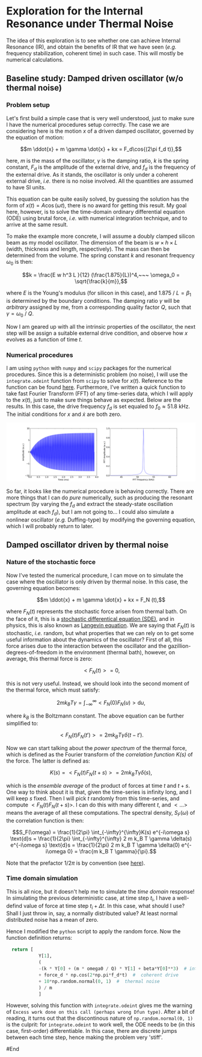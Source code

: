 # Exploration for the Internal Resonance under Thermal Noise
The idea of this exploration is to see whether one can achieve Internal Resonance (IR), and obtain the benefits of IR that we have seen (*e.g.* frequency stabilization, coherent time) in such case. This will mostly be numerical calculations. 

## Baseline study: Damped driven oscillator (w/o thermal noise)
### Problem setup
Let's first build a simple case that is very well understood, just to make sure I have the numerical procedures setup correctly. The case we are considering here is the motion $x$ of a driven damped oscillator, governed by the equation of motion:

$$m \ddot{x} + m \gamma \dot{x} + kx = F_d\cos{(2\pi f_d t)},$$

here, $m$ is the mass of the oscillator, $\gamma$ is the damping ratio, $k$ is the spring constant, $F_d$ is the amplitude of the external drive, and $f_d$ is the frequency of the external drive. As it stands, the oscillator is only under a coherent external drive, *i.e.* there is no noise involved. All the quantities are assumed to have SI units. 

This equation can be quite easily solved, by guessing the solution has the form of $x(t) = A \cos{(\omega t)}$, there is no award for getting this result. My goal here, however, is to solve the time-domain ordinary differential equation (ODE) using brutal force, *i.e.* with numerical integration technique, and to arrive at the same result. 

To make the example more concrete, I will assume a doubly clamped silicon beam as my model oscillator. The dimension of the beam is $w \times h \times L$ (width, thickness and length, respectively). The mass can then be determined from the volume. The spring constant $k$ and resonant frequency $\omega_0$ is then:

$$k = \frac{E w h^3 L }{12} (\frac{1.875}{L})^4,~~~
\omega_0 = \sqrt{\frac{k}{m}},$$

where $E$ is the Young's modulus (for silicon in this case), and $1.875~/~L = \beta_1$ is determined by the boundary conditions. The damping ratio $\gamma$ will be *arbitrary* assigned by me, from a corresponding quality factor $Q$, such that $\gamma = \omega_0~/~Q$. 

Now I am geared up with all the intrinsic properties of the oscillator, the next step will be assign a suitable external drive condition, and observe how $x$ evolves as a function of time $t$.  

### Numerical procedures
I am using `python` with `numpy` and `scipy` packages for the numerical procedures. Since this is a deterministic problem (no noise), I will use the `integrate.odeint` function from `scipy` to solve for $x(t)$. Reference to the function can be found [here](https://docs.scipy.org/doc/scipy/reference/generated/scipy.integrate.odeint.html). Furthermore, I've written a quick function to take fast Fourier Transform (FFT) of any time-series data, which I will apply to the $x(t)$, just to make sure things behave as expected. Below are the results. In this case, the drive frequency $f_d$ is set equaled to $f_0 \approx 51.8$ kHz. The initial conditions for $x$ and $\dot{x}$ are both zero.

![alt text](figure_1.png "Baseline")

So far, it looks like the numerical procedure is behaving correctly. There are more things that I can do *pure* numerically, such as producing the resonant spectrum (by varying the $f_d$ and extract the steady-state oscillation amplitude at each $f_d$), but I am not going to... I could also simulate a nonlinear oscillator (*e.g.* Duffing-type) by modifying the governing equation, which I will probably return to later. 

## Damped oscillator driven by thermal noise
### Nature of the stochastic force
Now I've tested the numerical procedure, I can move on to simulate the case where the oscillator is only driven by thermal noise. In this case, the governing equation becomes: 

$$m \ddot{x} + m \gamma \dot{x} + kx = F_N (t),$$

where $F_N(t)$ represents the stochastic force arisen from thermal bath. On the face of it, this is a [stochastic differentical equation (SDE)](https://en.wikipedia.org/wiki/Stochastic_differential_equation), and in physics, this is also known as [Langevin equation](https://en.wikipedia.org/wiki/Langevin_dynamics). We are saying that $F_N(t)$ is stochastic, *i.e.* random, but what properties that we can rely on to get some useful information about the dynamics of the oscillator? First of all, this force arises due to the interaction between the oscillator and the gazillion-degrees-of-freedom in the environment (thermal bath), however, on average, this thermal force is zero:

$$<F_N(t)> = 0,$$

this is not very useful. Instead, we should look into the second moment of the thermal force, which must satisfy:

$$2 m k_B T \gamma = \int_{-\infty}^{\infty}<F_N(0)F_N(u)> \text{d}u,$$

where $k_B$ is the Boltzmann constant. The above equation can be further simplified to:

$$<F_N(t)F_N(t')> = 2 m k_B T \gamma \delta(t-t').$$

Now we can start talking about the *power spectrum* of the thermal force, which is defined as the Fourier transform of the *correlation function K(s)* of the force. The latter is defined as:

$$K(s) = <F_N(t)F_N(t+s)> =  2 m k_B T \gamma \delta(s),$$

which is the *ensemble average* of the product of forces at time $t$ and $t+s$. One way to think about it is that, given the time-series is infinity long, and I will keep $s$ fixed. Then I will pick $t$ randomly from this time-series, and compute $<F_N(t)F_N(t+s)>$. I can do this with many different $t$, and $<...>$ means the average of all these computations. The spectral density, $S_F(\omega)$ of the correlation function is then:

$$S_F(\omega) = \frac{1}{2\pi} \int_{-\infty}^{\infty}K(s) e^{-i\omega s} \text{d}s
= \frac{1}{2\pi} \int_{-\infty}^{\infty} 2 m k_B T \gamma \delta(s) e^{-i\omega s} \text{d}s
= \frac{1}{2\pi} 2 m k_B T \gamma \delta(0) e^{-i\omega 0}
= \frac{m k_B T \gamma}{\pi}.$$

Note that the prefactor $1/2\pi$ is by convention (see [here](https://en.wikipedia.org/wiki/Fourier_transform#Other_conventions)). 

### Time domain simulation
This is all nice, but it doesn't help me to simulate the *time domain* response! In simulating the previous deterministic case, at time step $t_i$, I have a well-defind value of force at time step $t_i + \Delta t$. In this case, what should I use? Shall I just throw in, say, a normally distributed value? At least normal distributed noise has a mean of zero. 

Hence I modified the `python` script to apply the random force. Now the function definition returns:

~~~python
  return [
            Y[1], 
            (
            -(k * Y[0] + (m * omega0 / Q) * Y[1] + beta*Y[0]**3)  # internal dynamic 
            + force_d * np.cos(2*np.pi*f_d*t)  #  coherent drive
            + 10*np.random.normal(0, 1)  #  thermal noise
            ) / m           
            ]
~~~	

However, solving this function with `integrate.odeint` gives me the warning of `Excess work done on this call (perhaps wrong Dfun type)`. After a bit of reading, it turns out that the discontinous nature of `np.random.normal(0, 1)` is the culprit: for `integrate.odeint` to work well, the ODE needs to be (in this case, first-order) differentiable. In this case, there are discrete jumps between each time step, hence making the problem very 'stiff'. 









































#End